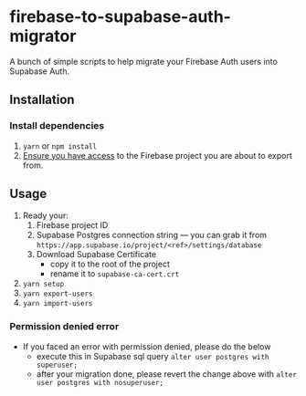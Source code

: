 # firebase-to-supabase-auth-migrator

A bunch of simple scripts to help migrate your Firebase Auth users into Supabase Auth.

## Installation

### Install dependencies

1. `yarn` or `npm install`
2. [Ensure you have access](https://firebase.google.com/docs/cli#sign-in-test-cli) to the Firebase project you are about to export from.

## Usage

1. Ready your:
   1. Firebase project ID
   2. Supabase Postgres connection string — you can grab it from `https://app.supabase.io/project/<ref>/settings/database`
   3. Download Supabase Certificate
      - copy it to the root of the project
      - rename it to `supabase-ca-cert.crt`
1. `yarn setup`
1. `yarn export-users`
1. `yarn import-users`


### Permission denied error
- If you faced an error with permission denied, please do the below
   - execute this in Supabase sql query `alter user postgres with superuser;`
   - after your migration done, please revert the change above with `alter user postgres with nosuperuser;`
